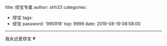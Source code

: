 title: 缪宝专属
author: shh33
categories:
  - 缪宝
tags:
  - 缪宝
password: '990918'
top: 9999
date: 2019-08-19 08:58:00
---
<!--more-->
我永远爱缪宝
💗